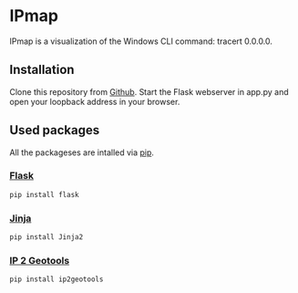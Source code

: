 # IPmap
IPmap is a visualization of the Windows CLI command: tracert 0.0.0.0.

## Installation
Clone this repository from [Github](https://github.com/ClarysseArthur/IPmap.git).
Start the Flask webserver in app.py and open your loopback address in your browser.

## Used packages
All the packageses are intalled via [pip](https://pip.pypa.io/en/stable/).

### [Flask](https://flask.palletsprojects.com/en/1.1.x/)
```bash
pip install flask
```

### [Jinja](https://jinja.palletsprojects.com/en/2.11.x/)
```bash
pip install Jinja2
```

### [IP 2 Geotools](https://pypi.org/project/ip2geotools/) 
```bash
pip install ip2geotools
```
